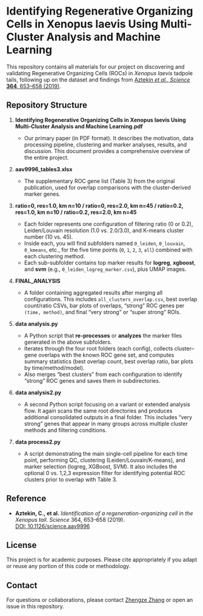 # Identifying Regenerative Organizing Cells in Xenopus laevis Using Multi-Cluster Analysis and Machine Learning

This repository contains all materials for our project on discovering and validating Regenerative Organizing Cells (ROCs) in *Xenopus laevis* tadpole tails, following up on the dataset and findings from [Aztekin *et al.*, *Science* **364**, 653–658 (2019)](https://doi.org/10.1126/science.aav9996).

## Repository Structure

1. **Identifying Regenerative Organizing Cells in Xenopus laevis Using Multi-Cluster Analysis and Machine Learning.pdf**  
   - Our primary paper (in PDF format). It describes the motivation, data processing pipeline, clustering and marker analyses, results, and discussion. This document provides a comprehensive overview of the entire project.

2. **aav9996_tables3.xlsx**  
   - The supplementary ROC gene list (Table 3) from the original publication, used for overlap comparisons with the cluster-derived marker genes.

3. **ratio=0, res=1.0, km n=10 / ratio=0, res=2.0, km n=45 / ratio=0.2, res=1.0, km n=10 / ratio=0.2, res=2.0, km n=45**  
   - Each folder represents one configuration of filtering ratio (0 or 0.2), Leiden/Louvain resolution (1.0 vs. 2.0/3.0), and K-means cluster number (10 vs. 45).  
   - Inside each, you will find subfolders named `0_leiden`, `0_louvain`, `0_kmeans`, etc., for the five time points (`0`, `1`, `2`, `3`, `all`) combined with each clustering method.  
   - Each sub-subfolder contains top marker results for **logreg**, **xgboost**, and **svm** (e.g., `0_leiden_logreg_marker.csv`), plus UMAP images.

4. **FINAL_ANALYSIS**  
   - A folder containing aggregated results after merging all configurations. This includes `all_clusters_overlap.csv`, best overlap count/ratio CSVs, bar plots of overlaps, “strong” ROC genes per `(time, method)`, and final “very strong” or “super strong” ROIs.  

5. **data analysis.py**  
   - A Python script that **re-processes** or **analyzes** the marker files generated in the above subfolders.  
   - Iterates through the four root folders (each config), collects cluster–gene overlaps with the known ROC gene set, and computes summary statistics (best overlap count, best overlap ratio, bar plots by time/method/model).  
   - Also merges “best clusters” from each configuration to identify “strong” ROC genes and saves them in subdirectories.

6. **data analysis2.py**  
   - A second Python script focusing on a variant or extended analysis flow. It again scans the same root directories and produces additional consolidated outputs in a final folder. This includes “very strong” genes that appear in many groups across multiple cluster methods and filtering conditions.  

7. **data process2.py**  
   - A script demonstrating the main single-cell pipeline for each time point, performing QC, clustering (Leiden/Louvain/K-means), and marker selection (logreg, XGBoost, SVM). It also includes the optional 0 vs. 1,2,3 expression filter for identifying potential ROC clusters prior to overlap with Table 3.


## Reference

- **Aztekin, C., et al.** *Identification of a regeneration-organizing cell in the Xenopus tail.* *Science* 364, 653–658 (2019).  
  [DOI: 10.1126/science.aav9996](https://doi.org/10.1126/science.aav9996)

## License

This project is for academic purposes. Please cite appropriately if you adapt or reuse any portion of this code or methodology.

## Contact

For questions or collaborations, please contact [Zhengze Zhang](mailto:zhangzhengze2018@gmail.com) or open an issue in this repository. 
